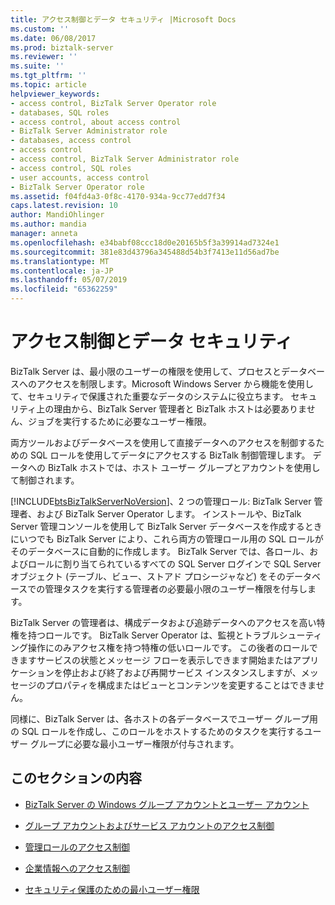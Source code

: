 ```yaml
---
title: アクセス制御とデータ セキュリティ |Microsoft Docs
ms.custom: ''
ms.date: 06/08/2017
ms.prod: biztalk-server
ms.reviewer: ''
ms.suite: ''
ms.tgt_pltfrm: ''
ms.topic: article
helpviewer_keywords:
- access control, BizTalk Server Operator role
- databases, SQL roles
- access control, about access control
- BizTalk Server Administrator role
- databases, access control
- access control
- access control, BizTalk Server Administrator role
- access control, SQL roles
- user accounts, access control
- BizTalk Server Operator role
ms.assetid: f04fd4a3-0f8c-4170-934a-9cc77edd7f34
caps.latest.revision: 10
author: MandiOhlinger
ms.author: mandia
manager: anneta
ms.openlocfilehash: e34babf08ccc18d0e20165b5f3a39914ad7324e1
ms.sourcegitcommit: 381e83d43796a345488d54b3f7413e11d56ad7be
ms.translationtype: MT
ms.contentlocale: ja-JP
ms.lasthandoff: 05/07/2019
ms.locfileid: "65362259"
---
```

# <a name="access-control-and-data-security"></a>アクセス制御とデータ セキュリティ
BizTalk Server は、最小限のユーザーの権限を使用して、プロセスとデータベースへのアクセスを制限します。Microsoft Windows Server から機能を使用して、セキュリティで保護された重要なデータのシステムに役立ちます。 セキュリティ上の理由から、BizTalk Server 管理者と BizTalk ホストは必要ありません、ジョブを実行するために必要なユーザー権限。  
  
 両方ツールおよびデータベースを使用して直接データへのアクセスを制御するための SQL ロールを使用してデータにアクセスする BizTalk 制御管理します。 データへの BizTalk ホストでは、ホスト ユーザー グループとアカウントを使用して制御されます。  
  
 [!INCLUDE[btsBizTalkServerNoVersion](../includes/btsbiztalkservernoversion-md.md)]、2 つの管理ロール: BizTalk Server 管理者、および BizTalk Server Operator します。 インストールや、BizTalk Server 管理コンソールを使用して BizTalk Server データベースを作成するときにいつでも BizTalk Server により、これら両方の管理ロール用の SQL ロールがそのデータベースに自動的に作成します。 BizTalk Server では、各ロール、およびロールに割り当てられているすべての SQL Server ログインで SQL Server オブジェクト (テーブル、ビュー、ストアド プロシージャなど) をそのデータベースでの管理タスクを実行する管理者の必要最小限のユーザー権限を付与します。  
  
 BizTalk Server の管理者は、構成データおよび追跡データへのアクセスを高い特権を持つロールです。 BizTalk Server Operator は、監視とトラブルシューティング操作にのみアクセス権を持つ特権の低いロールです。 この後者のロールできますサービスの状態とメッセージ フローを表示しできます開始またはアプリケーションを停止および終了および再開サービス インスタンスしますが、メッセージのプロパティを構成またはビューとコンテンツを変更することはできません。  
  
 同様に、BizTalk Server は、各ホストの各データベースでユーザー グループ用の SQL ロールを作成し、このロールをホストするためのタスクを実行するユーザー グループに必要な最小ユーザー権限が付与されます。  
  
## <a name="in-this-section"></a>このセクションの内容  
  
-   [BizTalk Server の Windows グループ アカウントとユーザー アカウント](../core/windows-groups-and-user-accounts-in-biztalk-server.md)  
  
-   [グループ アカウントおよびサービス アカウントのアクセス制御](../core/access-control-for-groups-and-service-accounts.md)  
  
-   [管理ロールのアクセス制御](../core/access-control-for-administrative-roles.md)  
  
-   [企業情報へのアクセス制御](../core/access-control-to-business-information.md)  
  
-   [セキュリティ保護のための最小ユーザー権限](../core/minimum-security-user-rights.md)